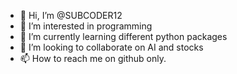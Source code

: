 - 👋 Hi, I’m @SUBCODER12
- 👀 I’m interested in programming
- 🌱 I’m currently learning different python packages
- 💞️ I’m looking to collaborate on AI and stocks
- 📫 How to reach me on github only.

<!---
Subodh123-dev/Subodh123-dev is a ✨ special ✨ repository because its `README.md` (this file) appears on your GitHub profile.
You can click the Preview link to take a look at your changes.
--->
